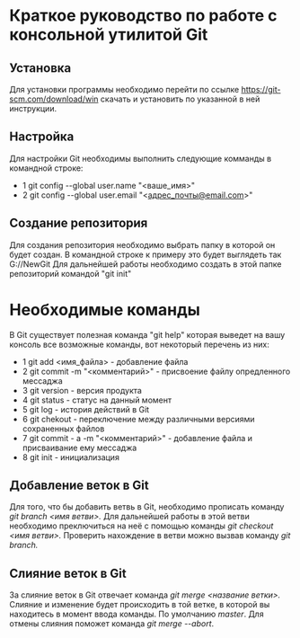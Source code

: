 # Краткое руководство по работе с консольной утилитой Git
## Установка
Для установки программы необходимо перейти по ссылке https://git-scm.com/download/win скачать и установить по указанной в ней инструкции.
## Настройка
Для настройки Git необходимы выполнить следующие комманды в командной строке:
* 1 git config --global user.name "<ваше_имя>"
* 2 git config --global user.email "<адрес_почты@email.com>"
## Создание репозитория
Для создания репозитория необходимо выбрать папку в которой он будет создан. В командной строке к примеру это будет выглядеть так G://NewGit
Для дальнейшей работы необходимо создать в этой папке репозиторий командой "git init"
# Необходимые команды
В Git существует полезная команда "git help" которая выведет на вашу консоль все возможные команды, вот некоторый перечень из них:
* 1 git add <имя_файла> - добавление файла
* 2 git commit -m "<комментарий>" - присвоение файлу опредленного мессаджа
* 3 git version - версия продукта
* 4 git status - статус на данный момент
* 5 git log - история действий в Git
* 6 git chekout - переключение между различными версиями сохраненных файлов
* 7 git commit - a -m "<комментарий>" - добавление файла и присваивание ему мессаджа
* 8 git init - инициализация

## Добавление веток в Git
Для того, что бы добавить ветвь в Git, необходимо прописать команду *git branch <имя ветви>.* Для дальнейшей работы в этой ветви необходимо преключиться на неё с помощью команды *git checkout <имя ветви>.* Проверить нахождение в ветви можно вызвав команду *git branch.*


## Слияние веток в Git
За слияние веток в Git отвечает команда *git merge <название ветки>.* Слияние и изменение будет происходить в той ветке, в которой вы находитесь в момент ввода команды. По умолчанию *master*.
Для отмены слияния поможет команда *git merge --abort*.
